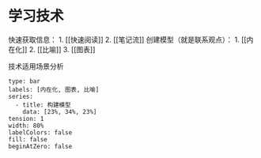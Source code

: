 # 学习技术
快速获取信息：
	1. [[快速阅读]] 
	2. [[笔记流]] 
创建模型（就是联系观点）：
	1. [[内在化]]
	2. [[比喻]]
	3. [[图表]]


技术适用场景分析
```chart
type: bar
labels: [内在化, 图表, 比喻]
series:
  - title: 构建模型
    data: [23%, 34%, 23%]
tension: 1
width: 80%
labelColors: false
fill: false
beginAtZero: false
```
